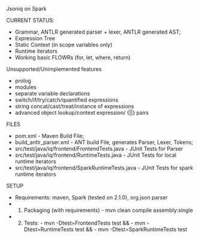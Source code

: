 Jsoniq on Spark

CURRENT STATUS: 
- Grammar, ANTLR generated parser + lexer, ANTLR generated AST;
- Expression Tree 
- Static Context (in scope variables only)
- Runtime iterators
- Working basic FLOWRs (for, let, where, return)

Unsupported/Unimplemented features
- prolog
- modules
- separate variable declarations
- switch/if/try/catch/quantified expressions
- string concat/cast/treat/instance of expressions
- advanced object lookup/context expression/ {||} pairs

FILES
- pom.xml - Maven Build File;
- build_antlr_parser.xml - ANT build File, generates Parser, Lexer, Tokens;
- src/test/java/iq/frontend/FrontendTests.java - JUnit Tests for Parser
- src/test/java/iq/frontend/RuntimeTests.java - JUnit Tests for local runtime iterators
- src/test/java/iq/frontend/SparkRuntimeTests.java - JUnit Tests for spark runtime iterators

SETUP
- Requirements: maven, Spark (tested on 2.1.0), org.json parser
- 1) Packaging (with requirements) - mvn clean compile assembly:single
- 2) Tests:     - mvn -Dtest=FrontendTests test &&     - mvn -Dtest=RuntimeTests test && - mvn -Dtest=SparkRuntimeTests test
